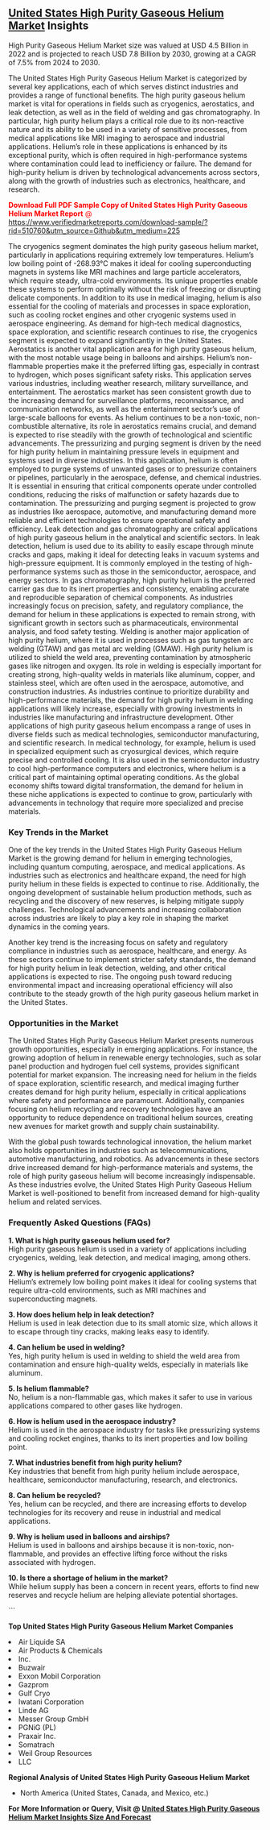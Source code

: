 <h2><a href="https://www.verifiedmarketreports.com/download-sample/?rid=510760&amp;utm_source=Github&amp;utm_medium=225" target="_blank">United States High Purity Gaseous Helium Market</a> Insights</h2><p>High Purity Gaseous Helium Market size was valued at USD 4.5 Billion in 2022 and is projected to reach USD 7.8 Billion by 2030, growing at a CAGR of 7.5% from 2024 to 2030.</p><p> <p>The United States High Purity Gaseous Helium Market is categorized by several key applications, each of which serves distinct industries and provides a range of functional benefits. The high purity gaseous helium market is vital for operations in fields such as cryogenics, aerostatics, and leak detection, as well as in the field of welding and gas chromatography. In particular, high purity helium plays a critical role due to its non-reactive nature and its ability to be used in a variety of sensitive processes, from medical applications like MRI imaging to aerospace and industrial applications. Helium’s role in these applications is enhanced by its exceptional purity, which is often required in high-performance systems where contamination could lead to inefficiency or failure. The demand for high-purity helium is driven by technological advancements across sectors, along with the growth of industries such as electronics, healthcare, and research. <p><span class=""><span style="color: #ff0000;"><strong>Download Full PDF Sample Copy of United States High Purity Gaseous Helium Market Report</strong> @ </span><a href="https://www.verifiedmarketreports.com/download-sample/?rid=510760&amp;utm_source=Github&amp;utm_medium=225" target="_blank">https://www.verifiedmarketreports.com/download-sample/?rid=510760&amp;utm_source=Github&amp;utm_medium=225</a></span></p> The cryogenics segment dominates the high purity gaseous helium market, particularly in applications requiring extremely low temperatures. Helium’s low boiling point of -268.93°C makes it ideal for cooling superconducting magnets in systems like MRI machines and large particle accelerators, which require steady, ultra-cold environments. Its unique properties enable these systems to perform optimally without the risk of freezing or disrupting delicate components. In addition to its use in medical imaging, helium is also essential for the cooling of materials and processes in space exploration, such as cooling rocket engines and other cryogenic systems used in aerospace engineering. As demand for high-tech medical diagnostics, space exploration, and scientific research continues to rise, the cryogenics segment is expected to expand significantly in the United States. Aerostatics is another vital application area for high purity gaseous helium, with the most notable usage being in balloons and airships. Helium’s non-flammable properties make it the preferred lifting gas, especially in contrast to hydrogen, which poses significant safety risks. This application serves various industries, including weather research, military surveillance, and entertainment. The aerostatics market has seen consistent growth due to the increasing demand for surveillance platforms, reconnaissance, and communication networks, as well as the entertainment sector’s use of large-scale balloons for events. As helium continues to be a non-toxic, non-combustible alternative, its role in aerostatics remains crucial, and demand is expected to rise steadily with the growth of technological and scientific advancements. The pressurizing and purging segment is driven by the need for high purity helium in maintaining pressure levels in equipment and systems used in diverse industries. In this application, helium is often employed to purge systems of unwanted gases or to pressurize containers or pipelines, particularly in the aerospace, defense, and chemical industries. It is essential in ensuring that critical components operate under controlled conditions, reducing the risks of malfunction or safety hazards due to contamination. The pressurizing and purging segment is projected to grow as industries like aerospace, automotive, and manufacturing demand more reliable and efficient technologies to ensure operational safety and efficiency. Leak detection and gas chromatography are critical applications of high purity gaseous helium in the analytical and scientific sectors. In leak detection, helium is used due to its ability to easily escape through minute cracks and gaps, making it ideal for detecting leaks in vacuum systems and high-pressure equipment. It is commonly employed in the testing of high-performance systems such as those in the semiconductor, aerospace, and energy sectors. In gas chromatography, high purity helium is the preferred carrier gas due to its inert properties and consistency, enabling accurate and reproducible separation of chemical components. As industries increasingly focus on precision, safety, and regulatory compliance, the demand for helium in these applications is expected to remain strong, with significant growth in sectors such as pharmaceuticals, environmental analysis, and food safety testing. Welding is another major application of high purity helium, where it is used in processes such as gas tungsten arc welding (GTAW) and gas metal arc welding (GMAW). High purity helium is utilized to shield the weld area, preventing contamination by atmospheric gases like nitrogen and oxygen. Its role in welding is especially important for creating strong, high-quality welds in materials like aluminum, copper, and stainless steel, which are often used in the aerospace, automotive, and construction industries. As industries continue to prioritize durability and high-performance materials, the demand for high purity helium in welding applications will likely increase, especially with growing investments in industries like manufacturing and infrastructure development. Other applications of high purity gaseous helium encompass a range of uses in diverse fields such as medical technologies, semiconductor manufacturing, and scientific research. In medical technology, for example, helium is used in specialized equipment such as cryosurgical devices, which require precise and controlled cooling. It is also used in the semiconductor industry to cool high-performance computers and electronics, where helium is a critical part of maintaining optimal operating conditions. As the global economy shifts toward digital transformation, the demand for helium in these niche applications is expected to continue to grow, particularly with advancements in technology that require more specialized and precise materials. <h3>Key Trends in the Market</h3> <p>One of the key trends in the United States High Purity Gaseous Helium Market is the growing demand for helium in emerging technologies, including quantum computing, aerospace, and medical applications. As industries such as electronics and healthcare expand, the need for high purity helium in these fields is expected to continue to rise. Additionally, the ongoing development of sustainable helium production methods, such as recycling and the discovery of new reserves, is helping mitigate supply challenges. Technological advancements and increasing collaboration across industries are likely to play a key role in shaping the market dynamics in the coming years. </p> <p>Another key trend is the increasing focus on safety and regulatory compliance in industries such as aerospace, healthcare, and energy. As these sectors continue to implement stricter safety standards, the demand for high purity helium in leak detection, welding, and other critical applications is expected to rise. The ongoing push toward reducing environmental impact and increasing operational efficiency will also contribute to the steady growth of the high purity gaseous helium market in the United States.</p> <h3>Opportunities in the Market</h3> <p>The United States High Purity Gaseous Helium Market presents numerous growth opportunities, especially in emerging applications. For instance, the growing adoption of helium in renewable energy technologies, such as solar panel production and hydrogen fuel cell systems, provides significant potential for market expansion. The increasing need for helium in the fields of space exploration, scientific research, and medical imaging further creates demand for high purity helium, especially in critical applications where safety and performance are paramount. Additionally, companies focusing on helium recycling and recovery technologies have an opportunity to reduce dependence on traditional helium sources, creating new avenues for market growth and supply chain sustainability.</p> <p>With the global push towards technological innovation, the helium market also holds opportunities in industries such as telecommunications, automotive manufacturing, and robotics. As advancements in these sectors drive increased demand for high-performance materials and systems, the role of high purity gaseous helium will become increasingly indispensable. As these industries evolve, the United States High Purity Gaseous Helium Market is well-positioned to benefit from increased demand for high-quality helium and related services.</p> <h3>Frequently Asked Questions (FAQs)</h3> <p><strong>1. What is high purity gaseous helium used for?</strong><br> High purity gaseous helium is used in a variety of applications including cryogenics, welding, leak detection, and medical imaging, among others.</p> <p><strong>2. Why is helium preferred for cryogenic applications?</strong><br> Helium’s extremely low boiling point makes it ideal for cooling systems that require ultra-cold environments, such as MRI machines and superconducting magnets.</p> <p><strong>3. How does helium help in leak detection?</strong><br> Helium is used in leak detection due to its small atomic size, which allows it to escape through tiny cracks, making leaks easy to identify.</p> <p><strong>4. Can helium be used in welding?</strong><br> Yes, high purity helium is used in welding to shield the weld area from contamination and ensure high-quality welds, especially in materials like aluminum.</p> <p><strong>5. Is helium flammable?</strong><br> No, helium is a non-flammable gas, which makes it safer to use in various applications compared to other gases like hydrogen.</p> <p><strong>6. How is helium used in the aerospace industry?</strong><br> Helium is used in the aerospace industry for tasks like pressurizing systems and cooling rocket engines, thanks to its inert properties and low boiling point.</p> <p><strong>7. What industries benefit from high purity helium?</strong><br> Key industries that benefit from high purity helium include aerospace, healthcare, semiconductor manufacturing, research, and electronics.</p> <p><strong>8. Can helium be recycled?</strong><br> Yes, helium can be recycled, and there are increasing efforts to develop technologies for its recovery and reuse in industrial and medical applications.</p> <p><strong>9. Why is helium used in balloons and airships?</strong><br> Helium is used in balloons and airships because it is non-toxic, non-flammable, and provides an effective lifting force without the risks associated with hydrogen.</p> <p><strong>10. Is there a shortage of helium in the market?</strong><br> While helium supply has been a concern in recent years, efforts to find new reserves and recycle helium are helping alleviate potential shortages.</p> ```</p><p><strong>Top United States High Purity Gaseous Helium Market Companies</strong></p><div data-test-id=""><p><li>Air Liquide SA</li><li> Air Products & Chemicals</li><li> Inc.</li><li> Buzwair</li><li> Exxon Mobil Corporation</li><li> Gazprom</li><li> Gulf Cryo</li><li> Iwatani Corporation</li><li> Linde AG</li><li> Messer Group GmbH</li><li> PGNiG (PL)</li><li> Praxair Inc.</li><li> Somatrach</li><li> Weil Group Resources</li><li> LLC</li></p><div><strong>Regional Analysis of&nbsp;United States High Purity Gaseous Helium Market</strong></div><ul><li dir="ltr"><p dir="ltr">North America&nbsp;(United States, Canada, and Mexico, etc.)</p></li></ul><p><strong>For More Information or Query, Visit @&nbsp;</strong><strong><a href="https://www.verifiedmarketreports.com/product/high-purity-gaseous-helium-market/?utm_source=Github&amp;utm_medium=225" target="_blank">United States High Purity Gaseous Helium Market Insights Size And Forecast</a></strong></p></div>
